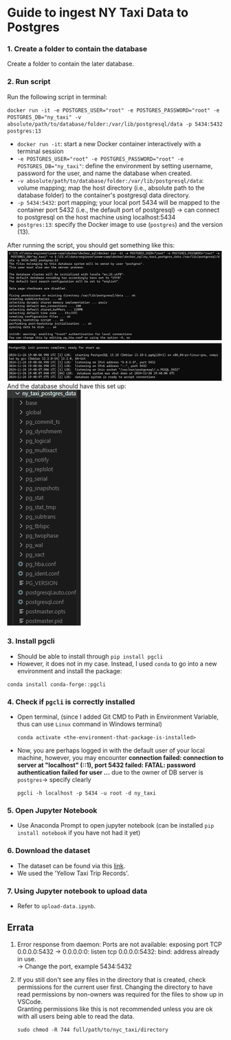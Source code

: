 # Guide to ingest NY Taxi Data to Postgres 
### 1. Create a folder to contain the database 
Create a folder to contain the later database. 
### 2. Run script 
Run the following script in terminal:
```
docker run -it -e POSTGRES_USER="root" -e POSTGRES_PASSWORD="root" -e POSTGRES_DB="ny_taxi" -v absolute/path/to/database/folder:/var/lib/postgresql/data -p 5434:5432 postgres:13
```
- `docker run -it`: start a new Docker container interactively with a terminal session 
- `-e POSTGRES_USER="root" -e POSTGRES_PASSWORD="root" -e POSTGRES_DB="ny_taxi"`: define the environment by setting username, password for the user, and name the database when created.
- `-v absolute/path/to/database/folder:/var/lib/postgresql/data`: volume mapping; map the host directory (i.e., absolute path to the database folder) to the container's postgresql data directory. 
- `-p 5434:5432`: port mapping; your local port 5434 will be mapped to the container port 5432 (i.e., the default port of postgresql) -> can connect to postgresql on the host machine using localhost:5434
- `postgres:13`: specify the Docker image to use (`postgres`) and the version (13). 

After running the script, you should get something like this: 
![alt text](./img/image.png)
And the database should have this set up: \
![alt text](./img/image1.png)

### 3. Install pgcli 
- Should be able to install through `pip install pgcli`
- However, it does not in my case. Instead, I used `conda` to go into a new environment and install the package: 
```
conda install conda-forge::pgcli 
``` 

### 4. Check if `pgcli` is correctly installed 
- Open terminal, (since I added Git CMD to Path in Environment Variable, thus can use `Linux` command in Windows terminal) 
  ```
  conda activate <the-environment-that-package-is-installed>
  ```
- Now, you are perhaps logged in with the default user of your local machine, however, you may encounter **connection failed: connection to server at "localhost" (::1), port 5432 failed: FATAL:  password authentication failed for user ...**  due to the owner of DB server is `postgres`-> specify clearly
  ```
  pgcli -h localhost -p 5434 -u root -d ny_taxi
  ```


### 5. Open Jupyter Notebook 
- Use Anaconda Prompt to open jupyter notebook (can be installed `pip install notebook` if you have not had it yet)

### 6. Download the dataset 
- The dataset can be found via this [link](https://www.nyc.gov/site/tlc/about/tlc-trip-record-data.page). 
- We used the 'Yellow Taxi Trip Records'.

### 7. Using Jupyter notebook to upload data 
- Refer to `upload-data.ipynb`.


## Errata
1. Error response from daemon: Ports are not available: exposing port TCP 0.0.0.0:5432 -> 0.0.0.0:0: listen tcp 0.0.0.0:5432: bind: address already in use. \
-> Change the port, example 5434:5432

2. If you still don't see any files in the directory that is created, check permissions for the current user first. Changing the directory to have read permissions by non-owners was required for the files to show up in VSCode. \
Granting permissions like this is not recommended unless you are ok with all users being able to read the data. 
    ```
    sudo chmod -R 744 full/path/to/nyc_taxi/directory
    ```